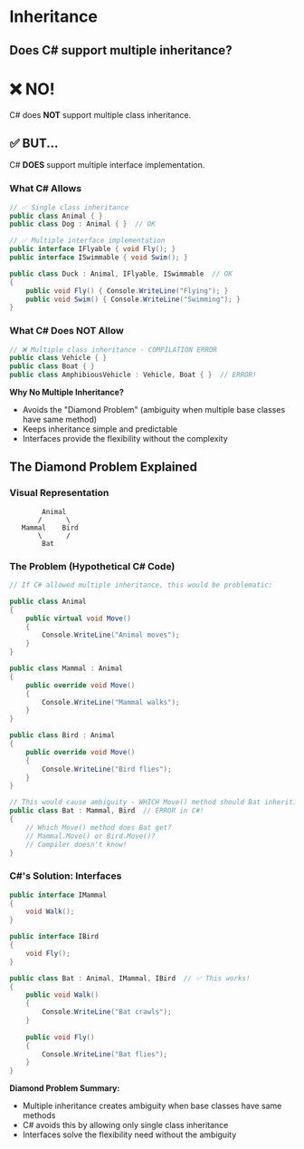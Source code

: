 # Inheritance

## Does C# support multiple inheritance?

# ❌ NO!

C# does **NOT** support multiple class inheritance.

## ✅ BUT...

C# **DOES** support multiple interface implementation.

### What C# Allows

```csharp
// ✅ Single class inheritance
public class Animal { }
public class Dog : Animal { }  // OK

// ✅ Multiple interface implementation
public interface IFlyable { void Fly(); }
public interface ISwimmable { void Swim(); }

public class Duck : Animal, IFlyable, ISwimmable  // OK
{
    public void Fly() { Console.WriteLine("Flying"); }
    public void Swim() { Console.WriteLine("Swimming"); }
}
```

### What C# Does NOT Allow

```csharp
// ❌ Multiple class inheritance - COMPILATION ERROR
public class Vehicle { }
public class Boat { }
public class AmphibiousVehicle : Vehicle, Boat { }  // ERROR!
```

**Why No Multiple Inheritance?**
- Avoids the "Diamond Problem" (ambiguity when multiple base classes have same method)
- Keeps inheritance simple and predictable
- Interfaces provide the flexibility without the complexity

## The Diamond Problem Explained

### Visual Representation
```
        Animal
       /      \
   Mammal    Bird
       \      /
        Bat
```

### The Problem (Hypothetical C# Code)
```csharp
// If C# allowed multiple inheritance, this would be problematic:

public class Animal
{
    public virtual void Move()
    {
        Console.WriteLine("Animal moves");
    }
}

public class Mammal : Animal
{
    public override void Move()
    {
        Console.WriteLine("Mammal walks");
    }
}

public class Bird : Animal
{
    public override void Move()
    {
        Console.WriteLine("Bird flies");
    }
}

// This would cause ambiguity - WHICH Move() method should Bat inherit?
public class Bat : Mammal, Bird  // ERROR in C#!
{
    // Which Move() method does Bat get?
    // Mammal.Move() or Bird.Move()?
    // Compiler doesn't know!
}
```

### C#'s Solution: Interfaces
```csharp
public interface IMammal
{
    void Walk();
}

public interface IBird
{
    void Fly();
}

public class Bat : Animal, IMammal, IBird  // ✅ This works!
{
    public void Walk()
    {
        Console.WriteLine("Bat crawls");
    }
    
    public void Fly()
    {
        Console.WriteLine("Bat flies");
    }
}
```

**Diamond Problem Summary:**
- Multiple inheritance creates ambiguity when base classes have same methods
- C# avoids this by allowing only single class inheritance
- Interfaces solve the flexibility need without the ambiguity